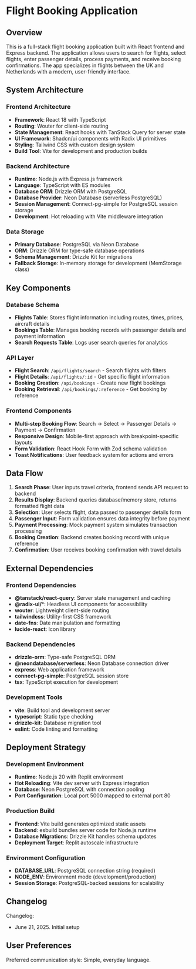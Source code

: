 # Flight Booking Application

## Overview

This is a full-stack flight booking application built with React frontend and Express backend. The application allows users to search for flights, select flights, enter passenger details, process payments, and receive booking confirmations. The app specializes in flights between the UK and Netherlands with a modern, user-friendly interface.

## System Architecture

### Frontend Architecture
- **Framework**: React 18 with TypeScript
- **Routing**: Wouter for client-side routing
- **State Management**: React hooks with TanStack Query for server state
- **UI Framework**: Shadcn/ui components with Radix UI primitives
- **Styling**: Tailwind CSS with custom design system
- **Build Tool**: Vite for development and production builds

### Backend Architecture
- **Runtime**: Node.js with Express.js framework
- **Language**: TypeScript with ES modules
- **Database ORM**: Drizzle ORM with PostgreSQL
- **Database Provider**: Neon Database (serverless PostgreSQL)
- **Session Management**: Connect-pg-simple for PostgreSQL session storage
- **Development**: Hot reloading with Vite middleware integration

### Data Storage
- **Primary Database**: PostgreSQL via Neon Database
- **ORM**: Drizzle ORM for type-safe database operations
- **Schema Management**: Drizzle Kit for migrations
- **Fallback Storage**: In-memory storage for development (MemStorage class)

## Key Components

### Database Schema
- **Flights Table**: Stores flight information including routes, times, prices, aircraft details
- **Bookings Table**: Manages booking records with passenger details and payment information
- **Search Requests Table**: Logs user search queries for analytics

### API Layer
- **Flight Search**: `/api/flights/search` - Search flights with filters
- **Flight Details**: `/api/flights/:id` - Get specific flight information
- **Booking Creation**: `/api/bookings` - Create new flight bookings
- **Booking Retrieval**: `/api/bookings/:reference` - Get booking by reference

### Frontend Components
- **Multi-step Booking Flow**: Search → Select → Passenger Details → Payment → Confirmation
- **Responsive Design**: Mobile-first approach with breakpoint-specific layouts
- **Form Validation**: React Hook Form with Zod schema validation
- **Toast Notifications**: User feedback system for actions and errors

## Data Flow

1. **Search Phase**: User inputs travel criteria, frontend sends API request to backend
2. **Results Display**: Backend queries database/memory store, returns formatted flight data
3. **Selection**: User selects flight, data passed to passenger details form
4. **Passenger Input**: Form validation ensures data integrity before payment
5. **Payment Processing**: Mock payment system simulates transaction processing
6. **Booking Creation**: Backend creates booking record with unique reference
7. **Confirmation**: User receives booking confirmation with travel details

## External Dependencies

### Frontend Dependencies
- **@tanstack/react-query**: Server state management and caching
- **@radix-ui/***: Headless UI components for accessibility
- **wouter**: Lightweight client-side routing
- **tailwindcss**: Utility-first CSS framework
- **date-fns**: Date manipulation and formatting
- **lucide-react**: Icon library

### Backend Dependencies
- **drizzle-orm**: Type-safe PostgreSQL ORM
- **@neondatabase/serverless**: Neon Database connection driver
- **express**: Web application framework
- **connect-pg-simple**: PostgreSQL session store
- **tsx**: TypeScript execution for development

### Development Tools
- **vite**: Build tool and development server
- **typescript**: Static type checking
- **drizzle-kit**: Database migration tool
- **eslint**: Code linting and formatting

## Deployment Strategy

### Development Environment
- **Runtime**: Node.js 20 with Replit environment
- **Hot Reloading**: Vite dev server with Express integration
- **Database**: Neon PostgreSQL with connection pooling
- **Port Configuration**: Local port 5000 mapped to external port 80

### Production Build
- **Frontend**: Vite build generates optimized static assets
- **Backend**: esbuild bundles server code for Node.js runtime
- **Database Migrations**: Drizzle Kit handles schema updates
- **Deployment Target**: Replit autoscale infrastructure

### Environment Configuration
- **DATABASE_URL**: PostgreSQL connection string (required)
- **NODE_ENV**: Environment mode (development/production)
- **Session Storage**: PostgreSQL-backed sessions for scalability

## Changelog

Changelog:
- June 21, 2025. Initial setup

## User Preferences

Preferred communication style: Simple, everyday language.